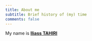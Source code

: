 ```yaml
---
title: About me
subtitle: Brief history of (my) time
comments: false
---
```


My name is  [**Iliass TAHIRI**](http://iliass.netlify.com/page/cv/)
